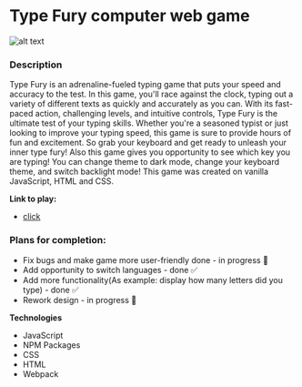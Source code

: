 # Type Fury computer web game
![alt text](https://github.com/sxkzxqw/keyboard-game/blob/main/src/images/IMG_4661.gif)

### Description 
Type Fury is an adrenaline-fueled typing game that puts your speed and accuracy to the test. In this game, you'll race against the clock, typing out a variety of different texts as quickly and accurately as you can. With its fast-paced action, challenging levels, and intuitive controls, Type Fury is the ultimate test of your typing skills. Whether you're a seasoned typist or just looking to improve your typing speed, this game is sure to provide hours of fun and excitement. So grab your keyboard and get ready to unleash your inner type fury!
Also this game gives you opportunity to see which key you are typing! You can change theme to dark mode, change your keyboard theme, and switch backlight mode!
This game was created on vanilla JavaScript, HTML and CSS.

**Link to play:**

* [click](https://sxkzxqw.github.io/keyboard-game/)

### Plans for completion:

* Fix bugs and make game more user-friendly done - in progress 💼
* Add opportunity to switch languages - done ✅
* Add more functionality(As example: display how many letters did you type) - done ✅
* Rework design - in progress 💼


**Technologies**

* JavaScript
* NPM Packages
* CSS
* HTML
* Webpack